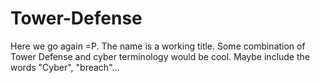 # Tower-Defense
Here we go again =P. The name is a working title. Some combination of Tower Defense and cyber terminology would be cool. Maybe include the words "Cyber", "breach"...
